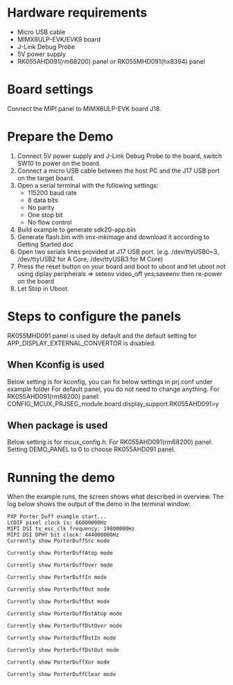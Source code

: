 Hardware requirements
=====================
- Micro USB cable
- MIMX8ULP-EVK/EVK9 board
- J-Link Debug Probe
- 5V power supply
- RK055AHD091(rm68200) panel or RK055MHD091(hx8394) panel

Board settings
============
Connect the MIPI panel to MIMX8ULP-EVK board J18.

Prepare the Demo
===============
1.  Connect 5V power supply and J-Link Debug Probe to the board, switch SW10 to power on the board.
2.  Connect a micro USB cable between the host PC and the J17 USB port on the target board.
3.  Open a serial terminal with the following settings:
    - 115200 baud rate
    - 8 data bits
    - No parity
    - One stop bit
    - No flow control
4.  Build example to generate sdk20-app.bin
5.  Generate flash.bin with imx-mkimage and download it according to Getting Started doc
6.  Open two serials lines provided at J17 USB port.
    (e.g. /dev/ttyUSB0~3, /dev/ttyUSB2 for A Core, /dev/ttyUSB3 for M Core)
7.  Press the reset button on your board and boot to uboot and let uboot not using diplay peripherals
    => setenv video_off yes;saveenv
    then re-power on the board
8.  Let Stop in Uboot.

Steps to configure the panels
===============
RK055MHD091 panel is used by default and the default setting for APP_DISPLAY_EXTERNAL_CONVERTOR is disabled.

When Kconfig is used
----------------
Below setting is for kconfig, you can fix below settings in prj.conf under example folder
For default panel, you do not need to change anything.
For RK055AHD091(rm68200) panel:
CONFIG_MCUX_PRJSEG_module.board.display_support.RK055AHD091=y

When package is used
----------------
Below setting is for mcux_config.h.
For RK055AHD091(rm68200) panel:
Setting DEMO_PANEL to 0 to choose RK055AHD091 panel.

Running the demo
================
When the example runs, the screen shows what described in overview.
The log below shows the output of the demo in the terminal window:
~~~~~~~~~~~~~~~~~~~~~~~~~~~~~~~~~~~
PXP Porter Duff example start...
LCDIF pixel clock is: 66000000Hz
MIPI DSI tx_esc_clk frequency: 19800000Hz
MIPI DSI DPHY bit clock: 444000000Hz
Currently show PorterDuffSrc mode

Currently show PorterDuffAtop mode

Currently show PorterDuffOver mode

Currently show PorterDuffIn mode

Currently show PorterDuffOut mode

Currently show PorterDuffDst mode

Currently show PorterDuffDstAtop mode

Currently show PorterDuffDstOver mode

Currently show PorterDuffDstIn mode

Currently show PorterDuffDstOut mode

Currently show PorterDuffXor mode

Currently show PorterDuffClear mode
~~~~~~~~~~~~~~~~~~~~~~~~~~~~~~~~~~~

